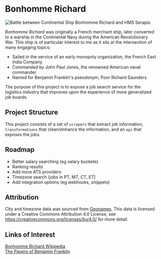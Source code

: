 # Bonhomme Richard
![Battle between Continental Ship Bonhomme Richard and HMS Serapis](https://www.history.navy.mil/content/history/nhhc/browse-by-topic/ships/ships-of-sail/bonhomme-richard/_jcr_content/body/media_asset/image.img.jpg/1650466768387.jpg)


_Bonhomme Richard_ was originally a French merchant ship, later converted to a warship in the Continental Navy during the American Revolutionary War. This ship is of particular interest to me as it sits at the intersection of many engaging topics: 
- Sailed in the service of an early monopoly organization, the French East India Company
- Commanded by John Paul Jones, the renowned American naval commander
- Named for Benjamin Franklin's pseudonym, Poor Richard Saunders

The purpose of this project is to expose a job search service for the logistics industry that improves upon the experience of more generalized job boards.  

## Project Structure
This project consists of a set of `scrapers` that extract job information, `transformations` that clean/enhance the information, and an `api` that exposes the jobs.  

## Roadmap
- Better salary searching (eg salary buckets)
- Ranking results
- Add more ATS providers
- Timezone search (jobs in PT, MT, CT, ET)
- Add integration options (eg webhooks, snippets)

## Attribution
City and timezone data was sourced from [Geonames](https://www.geonames.org/). This data is licensed under a Creative Commons Attribution 4.0 License,
see https://creativecommons.org/licenses/by/4.0/ for more detail. 

## Links of Interest
[Bonhomme Richard Wikipedia](https://en.wikipedia.org/wiki/USS_Bonhomme_Richard_(1765))  
[The Papers of Benjamin Franklin](https://franklinpapers.org/)